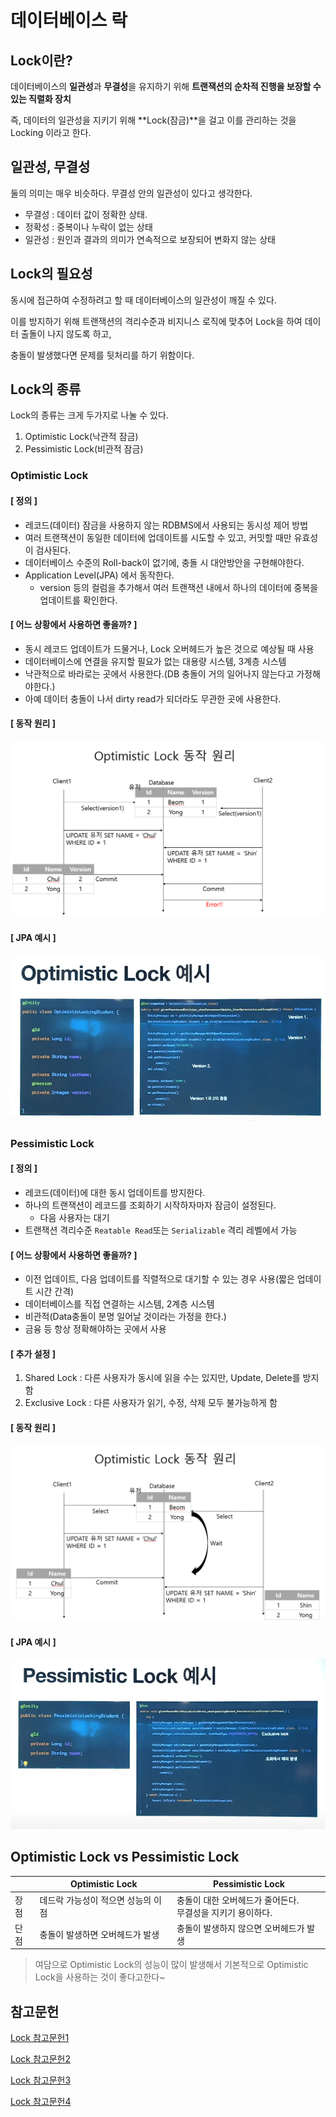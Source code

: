 # 데이터베이스 락

## Lock이란?

데이터베이스의 **일관성**과 **무결성**을 유지하기 위해 **트랜잭션의 순차적 진행을 보장할 수 있는 직렬화 장치**

즉, 데이터의 일관성을 지키기 위해 **Lock(잠금)**을 걸고 이를 관리하는 것을 Locking 이라고 한다.


## 일관성, 무결성

둘의 의미는 매우 비슷하다. 무결성 안의 일관성이 있다고 생각한다.

- 무결성 : 데이터 값이 정확한 상태.
- 정확성 : 중복이나 누락이 없는 상태
- 일관성 : 원인과 결과의 의미가 연속적으로 보장되어 변화지 않는 상태


## Lock의 필요성

동시에 접근하여 수정하려고 할 때 데이터베이스의 일관성이 깨질 수 있다.

이를 방지하기 위해 트랜잭션의 격리수준과 비지니스 로직에 맞추어 Lock을 하여 데이터 출돌이 나지 않도록 하고,

충돌이 발생했다면 문제를 뒷처리를 하기 위함이다.

## Lock의 종류

Lock의 종류는 크게 두가지로 나눌 수 있다.

1. Optimistic Lock(낙관적 잠금)
2. Pessimistic Lock(비관적 잠금)

### Optimistic Lock

#### [ 정의 ]

- 레코드(데이터) 잠금을 사용하지 않는 RDBMS에서 사용되는 동시성 제어 방법
- 여러 트랜잭션이 동일한 데이터에 업데이트를 시도할 수 있고, 커밋할 때만 유효성이 검사된다.
- 데이터베이스 수준의 Roll-back이 없기에, 충돌 시 대안방안을 구현해야한다.
- Application Level(JPA) 에서 동작한다.
  - version 등의 컬럼을 추가해서 여러 트랜잭션 내에서 하나의 데이터에 중복을 업데이트를 확인한다.

#### [ 어느 상황에서 사용하면 좋을까? ]
- 동시 레코드 업데이트가 드물거나, Lock 오버헤드가 높은 것으로 예상될 때 사용
- 데이터베이스에 연결을 유지할 필요가 없는 대용량 시스템, 3계층 시스템
- 낙관적으로 바라로는 곳에서 사용한다.(DB 충돌이 거의 일어나지 않는다고 가정해야한다.)
- 아예 데이터 충돌이 나서 dirty read가 되더라도 무관한 곳에 사용한다.


#### [ 동작 원리 ]

![동작원리](asset/1.png)

#### [ JPA 예시 ]

![jpa예시](asset/jpa.png)

### Pessimistic Lock

#### [ 정의 ]
- 레코드(데이터)에 대한 동시 업데이트를 방지한다.
- 하나의 트랜잭션이 레코드를 조회하기 시작하자마자 잠금이 설정된다.
  - 다음 사용자는 대기
- 트랜잭션 격리수준 `Reatable Read`또는 `Serializable` 격리 레벨에서 가능

#### [ 어느 상황에서 사용하면 좋을까? ]
- 이전 업데이트, 다음 업데이트를 직렬적으로 대기할 수 있는 경우 사용(짧은 업데이트 시간 간격)
- 데이터베이스를 직접 연결하는 시스템, 2계층 시스템
- 비관적(Data충돌이 분명 일어날 것이라는 가정을 한다.)
- 금융 등 항상 정확해야하는 곳에서 사용

#### [ 추가 설정 ]

1. Shared Lock : 다른 사용자가 동시에 읽을 수는 있지만, Update, Delete를 방지함
2. Exclusive Lock : 다른 사용자가 읽기, 수정, 삭제 모두 불가능하게 함

#### [ 동작 원리 ]

![동작원리](asset/2.png)

#### [ JPA 예시 ]

![jpa예시](asset/jpa2.png)

## Optimistic Lock vs Pessimistic Lock

|   | Optimistic Lock | Pessimistic Lock |
|---|---|---|
| 장점 | 데드락 가능성이 적으면 성능의 이점 | 충돌이 대한 오버헤드가 줄어든다.</br> 무결성을 지키기 용이하다. |
| 단점 | 충돌이 발생하면 오버헤드가 발생 | 충돌이 발생하지 않으면 오버헤드가 발생 |

> 여담으로 Optimistic Lock의 성능이 많이 발생해서 기본적으로 Optimistic Lock을 사용하는 것이 좋다고한다~

## 참고문헌

[Lock 참고문헌1](https://sabarada.tistory.com/175)

[Lock 참고문헌2](https://itdar.tistory.com/390)

[Lock 참고문헌3](https://offbyone.tistory.com/225)

[Lock 참고문헌4](https://www.youtube.com/watch?v=w6sFR3ZM64c)

